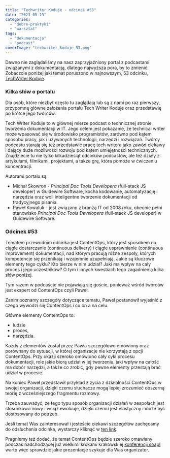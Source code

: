 ```yaml
---
title: "Techwriter Koduje - odcinek #53"
date: "2023-05-19"
categories: 
  - "dobre-praktyki"
  - "warsztat"
tags: 
  - "dokumentacja"
  - "podcast"
coverImage: "techwriter_koduje_53.png"
---
```


Dawno nie zaglądaliśmy na nasz zaprzyjaźniony portal z podcastami związanymi z dokumentacją, dlatego najwyższa pora, by to zmienić. Zobaczcie poniżej jaki temat poruszono w najnowszym, 53 odcinku, [TechWriter Koduje](https://techwriterkoduje.pl/).

### Kilka słów o portalu

Dla osób, które niezbyt często tu zaglądają lub są z nami po raz pierwszy, przypomnę główne założenia portalu Tech Writer Koduje oraz przedstawię po krótce jego twórców.

Tech Writer Koduje to w głównej mierze podcast o technicznej stronie tworzenia dokumentacji w IT. Jego celem jest pokazanie, że technical writer może wpasować się w środowisko programistów, zarówno pod kątem sposobu pracy, jak i używanych technologii, narzędzi i rozwiązań. Twórcy podcastu starają się też przedstawić pracę tech writera jako zawód ciekawy i dający duże możliwości rozwoju pod kątem umiejętności technicznych. Znajdziecie tu nie tylko kilkadziesiąt odcinków podcastów, ale też działy z artykułami, filmikami, projektami, a także grę, która pomoże w ćwiczeniu koncentracji.

Autorami portalu są:

- Michał Skowron - _Principal Doc Tools Developera_ (full-stack JS developer) w Guidewire Software, kocha kodowanie, automatyzację i narzędzia oraz woli inteligentne tworzenie dokumentacji od tradycyjnego pisania.
- Paweł Kowaluk - jest związany z branżą IT od 2008 roku, obecnie pełni stanowisko _Principal Doc Tools Developera_ (full-stack JS developer) w Guidewire Software.

### Odcinek #53

Tematem przewodnim odcinka jest ContentOps, który jest sposobem na ciągłe dostarczanie (continuous delivery) i ciągłe usprawnianie (continuous improvement) dokumentacji, nad którym pracują różne zespoły, których kompetencje się przenikają i wzajemnie uzupełniają. Jakie są kluczowe elementy tego cyklu? Kto bierze w nim udział? Jaki ma wpływ na cały proces i jego uczestników? O tym i innych kwestiach tego zagadnienia kilka słów poniżej.

Tym razem w podcaście nie pojawiają się goście, ponieważ wśród twórców jest ekspert od ContentOps czyli Paweł.

Zanim poznamy szczegóły dotyczące tematu, Paweł postanowił wyjaśnić z czego wywodzi się ContentOps i co on a na celu.

Główne elementy ContentOps to:

- ludzie
- proces,
- narzędzia.

Każdy z elementów został przez Pawła szczegółowo omówiony oraz porównany do sytuacji, w której organizacje nie korzystają z opcji ContentOps. Przy okazji szeroko omówiono cały cykl procesu dokumentacji, role jakie biorą udział w jej tworzeniu, jaki wpływ na całość ma dobór narzędzi, a także co zrobić, gdy pewne elementy przestają brać udział w procesie.

Na koniec Paweł przedstawił przykład z życia z działalności ContentOps w swojej organizacji, dzięki czemu słuchacze mogą lepiej zrozumieć obszerną teorię z wcześniejszego fragmentu rozmowy.

Trzeba zauważyć, że tego typu sposób organizacji działań w zespołach jest stosunkowo nowy i wciąż ewoluuje, dzięki czemu jest elastyczny i może być dostosowany do potrzeb.

Jeśli temat Was zainteresował i jesteście ciekawi szczegółów zachęcamy do odsłuchania odcinka, wystarczy kliknąć w [ten link](https://techwriterkoduje.pl/blog/2023/4/24/53).

Pragniemy też dodać, że temat ContentOps będzie szeroko omawiany podczas nadchodzącej już wielkimi krokami krakowskiej [konferencji soap!](https://soapconf.com/) warto więc sprawdzić jakie prezentacje szykuje dla Was organizator.
